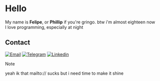 # Hello

My name is **Felipe**, or **Phillip** if you're gringo. btw i'm almost eighteen now  
I love programming, especially at night  

## Contact
[![Email](https://img.shields.io/badge/Email-6D4AFF?style=for-the-badge&logo=protonmail&logoColor=white)][Contact]
[![Telegram](https://img.shields.io/badge/Telegram-26A5E4?style=for-the-badge&logo=telegram&logoColor=white)][Telegram]
[![Linkedin](https://img.shields.io/badge/LinkedIn-0A66C2?style=for-the-badge&logo=linkedin&logoColor=white)][Linkedin]

> [!NOTE]
> yeah ik that mailto:// sucks but i need time to make it shine

[Website]: https://felpofo.vercel.app
[Contact]: mailto:felpofo@proton.me
<!--[Contact]: https://felpofo.vercel.app/contact-->
[Linkedin]: https://linkedin.com/in/felpofo
[Telegram]: https://t.me/felpofo
